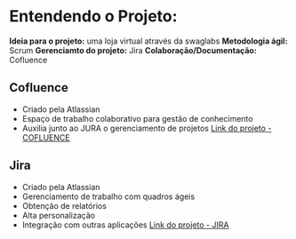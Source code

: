 # Entendendo o Projeto:

**Ideia para o projeto:** uma loja virtual através da swaglabs
**Metodologia ágil:** Scrum
**Gerenciamto do projeto:** Jira
**Colaboração/Documentação:** Cofluence

## Cofluence

- Criado pela Atlassian
- Espaço de trabalho colaborativo para gestão de conhecimento
- Auxilia junto ao JURA o gerenciamento de projetos
[Link do projeto - COFLUENCE](https://doug-dougo.atlassian.net/wiki/spaces/~629eb4819248fe006911540c/overview?homepageId=229469)

## Jira

- Criado pela Atlassian
- Gerenciamento de trabalho com quadros ágeis
- Obtenção de relatórios
- Alta personalização
- Integração com outras aplicações
[Link do projeto - JIRA](https://doug-dougo.atlassian.net/jira/software/projects/SW/boards/2)

